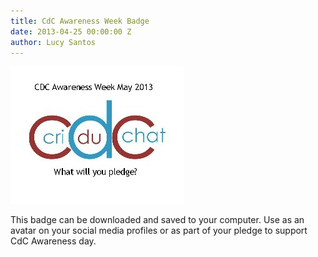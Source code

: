 ```yaml
---
title: CdC Awareness Week Badge
date: 2013-04-25 00:00:00 Z
author: Lucy Santos
---
```


![CdC Awareness Week](/img/cdc_awareness_week_2013.png)

This badge can be downloaded and saved to your computer. Use as an avatar on your social media profiles or as part of your pledge to support CdC Awareness day. 